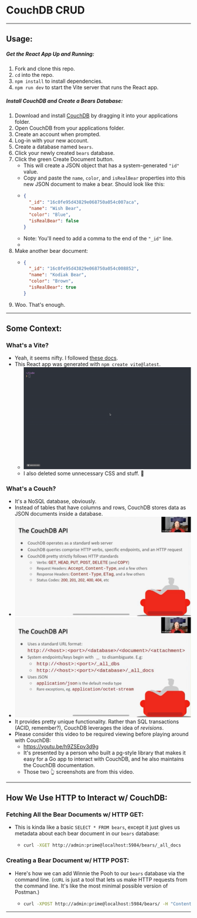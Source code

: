 # CouchDB CRUD

---

## Usage:

##### Get the React App Up and Running:
1. Fork and clone this repo.
2. `cd` into the repo.
3. `npm install` to install dependencies.
4. `npm run dev` to start the Vite server that runs the React app.

##### Install CouchDB and Create a Bears Database:
1. Download and install [CouchDB](https://couchdb.apache.org/#download) by dragging it into your applications folder.
2. Open CouchDB from your applications folder.
3. Create an account when prompted.
4. Log-in with your new account.
5. Create a database named `bears`.
6. Click your newly created `bears` database.
7. Click the green Create Document button.
    * This will create a JSON object that has a system-generated `"id"` value.
    * Copy and paste the `name`, `color`, and `isRealBear` properties into this new JSON document to make a bear. Should look like this:
    *   ```JSON
        {
          "_id": "16c0fe95d43829e068750a054c007aca",
          "name": "Wish Bear",
          "color": "Blue",
          "isRealBear": false
        }
        ```
    * Note: You'll need to add a comma to the end of the `"_id"` line.
    * 
8. Make another bear document:
    *   ```JSON
        {
          "_id": "16c0fe95d43829e068750a054c008852",
          "name": "Kodiak Bear",
          "color": "Brown",
          "isRealBear": true
        }
        ```
9. Woo. That's enough.

---

## Some Context:

### What's a Vite?
* Yeah, it seems nifty. I followed [these docs](https://vitejs.dev/guide/).
* This React app was generated with `npm create vite@latest`.
  * ![](./readme_assets/react_app_via_vite.gif)
  * I also deleted some unnecessary CSS and stuff. 🙂

### What's a Couch?
* It's a NoSQL database, obviously.
* Instead of tables that have columns and rows, CouchDB stores data as JSON documents inside a database.
* ![](./readme_assets/couch_api1.jpeg)
* ![](./readme_assets/couch_api2.jpeg)
* It provides pretty unique functionality. Rather than SQL transactions (ACID, remember?), CouchDB leverages the idea of *revisions*.
* Please consider this video to be required viewing before playing around with CouchDB:
  * https://youtu.be/h9ZSEpv3d9g
  * It's presented by a person who built a pg-style library that makes it easy for a Go app to interact with CouchDB, and he also maintains the CouchDB documentation.
  * Those two 👆 screenshots are from this video.

---

## How We Use HTTP to Interact w/ CouchDB:

### Fetching All the Bear Documents w/ HTTP GET:
* This is kinda like a basic `SELECT * FROM bears`, except it just gives us metadata about each bear document in our `bears` database:
    * ```zsh
      curl -XGET http://admin:prime@localhost:5984/bears/_all_docs
      ```

### Creating a Bear Document w/ HTTP POST:
* Here's how we can add Winnie the Pooh to our `bears` database via the command line. (`cURL` is just a tool that lets us make HTTP requests from the command line. It's like the most minimal possible version of Postman.)
    * ```zsh
      curl -XPOST http://admin:prime@localhost:5984/bears/ -H "Content-Type: application/json" -d '{"name": "Winnie the Pooh","color": "Yellow","isRealBear": false}'
      ```
  
---
